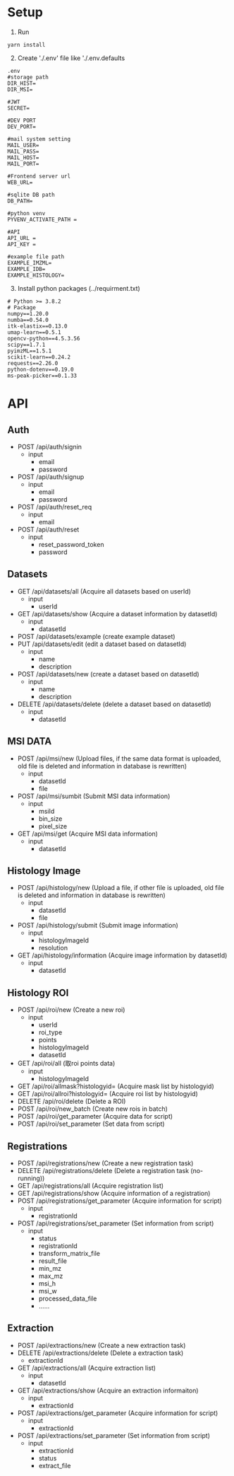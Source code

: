 # Setup

1. Run

```
yarn install
```

2. Create './.env' file like './.env.defaults

```
.env
#storage path
DIR_HIST=
DIR_MSI=

#JWT
SECRET=

#DEV PORT
DEV_PORT=

#mail system setting
MAIL_USER=
MAIL_PASS=
MAIL_HOST=
MAIL_PORT=

#Frontend server url
WEB_URL=

#sqlite DB path
DB_PATH=

#python venv
PYVENV_ACTIVATE_PATH = 

#API
API_URL = 
API_KEY = 

#example file path
EXAMPLE_IMZML=
EXAMPLE_IDB=
EXAMPLE_HISTOLOGY=

```

3. Install python packages (../requirment.txt)

```
# Python >= 3.8.2
# Package
numpy==1.20.0
numba==0.54.0
itk-elastix==0.13.0
umap-learn==0.5.1
opencv-python==4.5.3.56
scipy==1.7.1
pyimzML==1.5.1
scikit-learn==0.24.2
requests==2.26.0
python-dotenv==0.19.0
ms-peak-picker==0.1.33

```

# API

## Auth

- POST  /api/auth/signin
  - input
    - email
    - password
- POST /api/auth/signup
  - input
    - email
    - password
- POST /api/auth/reset_req
  - input
    - email
- POST /api/auth/reset
  - input
    - reset_password_token
    - password

## Datasets

- GET /api/datasets/all (Acquire all datasets based on userId)
  - input
    - userId
- GET /api/datasets/show (Acquire a dataset information by datasetId)
  - input
    - datasetId
- POST /api/datasets/example (create example dataset)
- PUT /api/datasets/edit (edit a dataset based on datasetId)
  - input
    - name
    - description
- POST /api/datasets/new (create a dataset based on datasetId)
  - input
    - name
    - description
- DELETE /api/datasets/delete (delete a dataset based on datasetId)
  - input
    - datasetId

## MSI DATA

- POST /api/msi/new (Upload files, if the same data format is uploaded, old file is deleted and information in database is rewritten)
  - input
    - datasetId
    - file
- POST /api/msi/sumbit (Submit MSI data information)
  - input
    - msiId
    - bin_size
    - pixel_size
- GET /api/msi/get (Acquire MSI data information)
  - input
    - datasetId

## Histology Image

- POST /api/histology/new (Upload a file, if other file is uploaded, old file is deleted and information in database is rewritten)
  - input
    - datasetId
    - file
- POST /api/histology/submit (Submit image information)
  - input
    - histologyImageId
    - resolution
- GET /api/histology/information (Acquire image information by datasetId)
  - input
    - datasetId

## Histology ROI

- POST /api/roi/new (Create a new roi)
  - input
    - userId
    - roi_type
    - points
    - histologyImageId
    - datasetId
- GET /api/roi/all (取roi points data)
  - input
    - histologyImageId
- GET /api/roi/allmask?histologyid= (Acquire mask list by histologyid)
- GET /api/roi/allroi?histologyid= (Acquire roi list by histologyid)
- DELETE /api/roi/delete  (Delete a ROI)
- POST /api/roi/new_batch (Create new rois in batch)
- POST /api/roi/get_parameter (Acquire data for script)
- POST /api/roi/set_parameter (Set data from script)

## Registrations

- POST /api/registrations/new (Create a new registration task)
- DELETE /api/registrations/delete (Delete a registration task (no-running))
- GET /api/registrations/all (Acquire registration list)
- GET /api/registrations/show (Acquire information of a registration)
- POST /api/registrations/get_parameter (Acquire information for script)
  - input
    - registrationId
- POST /api/registrations/set_parameter (Set information from script)
  - input
    - status
    - registrationId
    - transform_matrix_file
    - result_file
    - min_mz
    - max_mz
    - msi_h
    - msi_w
    - processed_data_file
    - ......

## Extraction

- POST /api/extractions/new (Create a new extraction task)
- DELETE /api/extractions/delete (Delete a extraction task)
  - extractionId
- GET /api/extractions/all (Acquire extraction list)
  - input
    - datasetId
- GET /api/extractions/show (Acquire an extraction informaiton)
  - input
    - extractionId
- POST /api/extractions/get_parameter (Acquire information for script)
  - input
    - extractionId
- POST /api/extractions/set_parameter (Set information from script)
  - input
    - extractionId
    - status
    - extract_file
